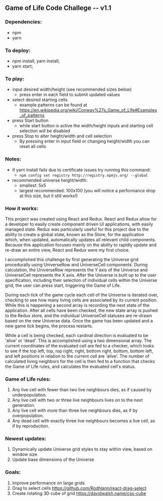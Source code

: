 ## Game of Life Code Challege -- v1.1

### Dependencies: 

- npm
- yarn

### To deploy:

- npm install; yarn install;
- yarn start;

### To play:

- input desired width/height (see recommended sizes below)
  - press enter in each field to submit updated values
- select desired starting cells
  - example patterns can be found at https://en.wikipedia.org/wiki/Conway%27s_Game_of_Life#Examples_of_patterns
- press Start button
  - while start button is active the width/height inputs and starting cell selection will be disabled
- press Stop to alter height/width and cell selection
  - By pressing enter in input field or changing height/width you can reset all cells

### Notes: 

  - if yarn install fails due to certificate issues try running this command: 
    - ```npm config set registry http://registry.npmjs.org/ --global```
  - recommended universe height/width: 
    - smallest: 5x5
    - largest recommended: 100x100 (you will notice a performance drop at this size, but it still works!)

### How it works:

This project was created using React and Redux. React and Redux allow for a developer to easily create component driven UI applications,
with easily managed state. Redux was particularly useful for this project due to the ability to create a global state, known as the Store,
for the application which, when updated, automatically updates all relevant child components. Because this application focuses mainly on the
ability to rapidly update and re-draw an entire view, React and Redux were my first choice. 

I accomplished this challenge by first generating the Universe grid procedurally using UniverseRow and UniverseCell components. During
calculation, the UniverseRow represents the Y axis of the Universe and UniverseCell represents the X axis. After the Universe is built up
to the user specification, including their selection of individual cells within the Universe grid, the user can press start, triggering the
Game of Life.

During each tick of the game cycle each cell of the Universe is iterated over, checking to see how many living cells are associated by its
current position. While this is happening a second array is recording the next state of the application. After all cells have been checked,
the new state array is pushed to the Redux store, and the individual UniverseCell statuses are re-drawn based on the new Universe data.
Once the game has been updated and a new game tick begins, the process restarts. 

While a cell is being checked, each cardinal direction is evaluated to be 'alive' or 'dead'. This is accomplished using a two dimensional
array. The current coordinates of the evaluated cell are fed to a checker, which looks to see if the top left, top, rop right, right,
bottom right, bottom, bottom left, and left positions in relation to the current cell are 'alive'. The number of calculated living neighbors for the cell is then fed to a function that checks the Game of Life rules, and calculates the evaluated cell's status.

### Game of Life rules:

1. Any live cell with fewer than two live neighbours dies, as if caused by underpopulation.
2. Any live cell with two or three live neighbours lives on to the next generation.
3. Any live cell with more than three live neighbours dies, as if by overpopulation.
4. Any dead cell with exactly three live neighbours becomes a live cell, as if by reproduction.

### Newest updates:

1. Dynamically update Universe grid styles to stay within view, based on window size
2. Update base dimensions of the Universe

### Goals: 

1. Improve performance on large grids
2. Drag to select cells https://github.com/Rodhlann/react-drag-select
2. Create rotating 3D cube of grid https://davidwalsh.name/css-cube
